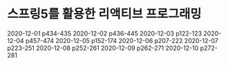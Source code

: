 # 스프링5를 활용한 리액티브 프로그래밍

2020-12-01 p434-435
2020-12-02 p436-445
2020-12-03 p122-123
2020-12-04 p457-474
2020-12-05 p152-174
2020-12-06 p207-222
2020-12-07 p223-251
2020-12-08 p252-261
2020-12-09 p262-271
2020-12-10 p272-281

